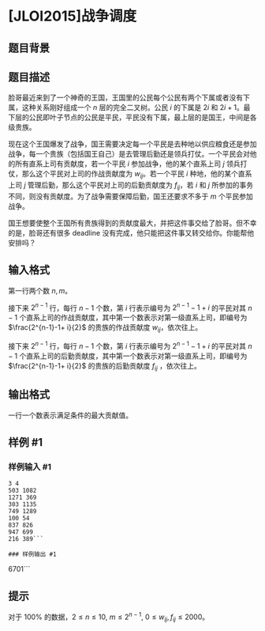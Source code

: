 # [JLOI2015]战争调度

## 题目背景



## 题目描述

脸哥最近来到了一个神奇的王国，王国里的公民每个公民有两个下属或者没有下属，这种关系刚好组成一个 $n$ 层的完全二叉树。公民 $i$ 的下属是 $2i$ 和 $2i +1$。最下层的公民即叶子节点的公民是平民，平民没有下属，最上层的是国王，中间是各级贵族。

现在这个王国爆发了战争，国王需要决定每一个平民是去种地以供应粮食还是参加战争，每一个贵族（包括国王自己）是去管理后勤还是领兵打仗。一个平民会对他的所有直系上司有贡献度，若一个平民 $i$ 参加战争，他的某个直系上司 $j$ 领兵打仗，那么这个平民对上司的作战贡献度为 $w_{ij}$。若一个平民 $i$ 种地，他的某个直系上司 $j$ 管理后勤，那么这个平民对上司的后勤贡献度为 $f_{ij}$，若 $i$ 和 $j$ 所参加的事务不同，则没有贡献度。为了战争需要保障后勤，国王还要求不多于 $m$ 个平民参加战争。

国王想要使整个王国所有贵族得到的贡献度最大，并把这件事交给了脸哥。但不幸的是，脸哥还有很多 deadline 没有完成，他只能把这件事又转交给你。你能帮他安排吗？

## 输入格式

第一行两个数 $n,m$。

接下来 $2^{n-1}$ 行，每行 $n-1$ 个数，第 $i$ 行表示编号为 $2^{n-1}-1+ i$ 的平民对其 $n-1$ 个直系上司的作战贡献度，其中第一个数表示对第一级直系上司，即编号为 $\frac{2^{n-1}-1+ i}{2}$ 的贵族的作战贡献度 $w_{ij}$，依次往上。

接下来 $2^{n-1}$ 行，每行 $n-1$ 个数，第 $i$ 行表示编号为 $2^{n-1}-1+ i$ 的平民对其 $n-1$ 个直系上司的后勤贡献度，其中第一个数表示对第一级直系上司，即编号为 $\frac{2^{n-1}-1+ i}{2}$ 的贵族的后勤贡献度 $f_{ij}$ ，依次往上。

## 输出格式

一行一个数表示满足条件的最大贡献值。

## 样例 #1

### 样例输入 #1
```
3 4
503 1082
1271 369
303 1135
749 1289
100 54
837 826
947 699
216 389```

### 样例输出 #1

```
6701```

## 提示

对于 $100 \%$ 的数据，$2 \leq n \leq 10, \ m \leq 2^{n-1}, \ 0 \leq w_{ij}, f_{ij} \leq 2000$。
